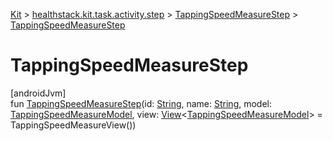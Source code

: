 
[Kit](../../../kit.html) > [healthstack.kit.task.activity.step](../index.html) > [TappingSpeedMeasureStep](index.html) > [TappingSpeedMeasureStep](-tapping-speed-measure-step.html)



# TappingSpeedMeasureStep



[androidJvm]\
fun [TappingSpeedMeasureStep](-tapping-speed-measure-step.html)(id: [String](https://kotlinlang.org/api/latest/jvm/stdlib/kotlin/-string/index.html), name: [String](https://kotlinlang.org/api/latest/jvm/stdlib/kotlin/-string/index.html), model: [TappingSpeedMeasureModel](../../healthstack.kit.task.activity.model/-tapping-speed-measure-model/index.html), view: [View](../../healthstack.kit.task.base/-view/index.html)&lt;[TappingSpeedMeasureModel](../../healthstack.kit.task.activity.model/-tapping-speed-measure-model/index.html)&gt; = TappingSpeedMeasureView())




